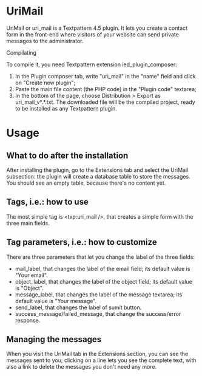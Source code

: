 UriMail
=======

UriMail or uri_mail is a Textpattern 4.5 plugin.
It lets you create a contact form in the front-end where visitors of your website can send private messages to the administrator.


Compilating

To compile it, you need Textpattern extension ied_plugin_composer:
1. In the Plugin composer tab, write "uri_mail" in the "name" field and click on "Create new plugin";
2. Paste the main file content (the PHP code) in the "Plugin code" textarea;
3. In the bottom of the page, choose Distribution > Export as uri_mail_v*.*.txt.
The downloaded file will be the compiled project, ready to be installed as any Textpattern plugin.


Usage
=====

What to do after the installation
---------------------------------

After installing the plugin, go to the Extensions tab and select the UriMail subsection: the plugin will create a database table to store the messages.
You should see an empty table, because there's no content yet.

Tags, i.e.: how to use
----------------------

The most simple tag is <txp:uri_mail />, that creates a simple form with the three main fields.

Tag parameters, i.e.: how to customize
-------------------------------------

There are three parameters that let you change the label of the three fields:
* mail_label, that changes the label of the email field; its default value is "Your email".
* object_label, that changes the label of the object field; its default value is "Object".
* message_label, that changes the label of the message textarea; its default value is "Your message".
* send_label, that changes the label of sumit button.
* success_message/failed_message, that change the success/error response.

Managing the messages
---------------------

When you visit the UriMail tab in the Extensions section, you can see the messages sent to you; clicking on a line lets you see the complete text, with also a link to delete the messages you don't need any more.
